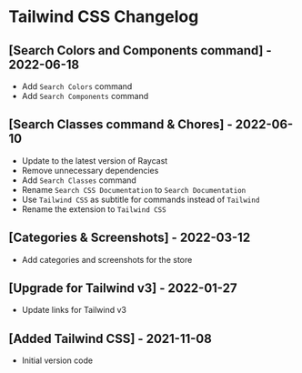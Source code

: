 # Tailwind CSS Changelog

## [Search Colors and Components command] - 2022-06-18
- Add `Search Colors` command
- Add `Search Components` command

## [Search Classes command & Chores] - 2022-06-10
- Update to the latest version of Raycast
- Remove unnecessary dependencies
- Add `Search Classes` command
- Rename `Search CSS Documentation` to `Search Documentation`
- Use `Tailwind CSS` as subtitle for commands instead of `Tailwind`
- Rename the extension to `Tailwind CSS`

## [Categories & Screenshots] - 2022-03-12
- Add categories and screenshots for the store

## [Upgrade for Tailwind v3] - 2022-01-27
- Update links for Tailwind v3 

## [Added Tailwind CSS] - 2021-11-08
- Initial version code
